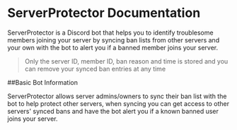 # ServerProtector Documentation

ServerProtector is a Discord bot that helps you to identify troublesome members joining your server by syncing ban lists from other servers and your own with the bot to alert you if a banned member joins your server.

> Only the server ID, member ID, ban reason and time is stored and you can remove your synced ban entries at any time 

##Basic Bot Information

ServerProtector allows server admins/owners to sync their ban list with the bot to help protect other servers, when syncing you can get access to other servers' synced bans and have the bot alert you if a known banned user joins your server.   
